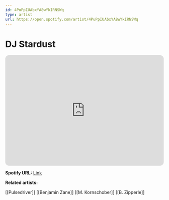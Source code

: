 ```yaml
---
id: 4PuPpIUAbxYA8wYkIRNSWq
type: artist
url: https://open.spotify.com/artist/4PuPpIUAbxYA8wYkIRNSWq
---
```

# DJ Stardust

<iframe style="border-radius:12px" src="https://open.spotify.com/embed/artist/4PuPpIUAbxYA8wYkIRNSWq" width="100%" height="352" frameBorder="0" allowfullscreen="" allow="autoplay; clipboard-write; encrypted-media; fullscreen; picture-in-picture" loading="lazy"></iframe>

**Spotify URL:** [Link](https://open.spotify.com/artist/4PuPpIUAbxYA8wYkIRNSWq)

**Related artists:**

[[Pulsedriver]]
[[Benjamin Zane]]
[[M. Kornschober]]
[[B. Zipperle]]
